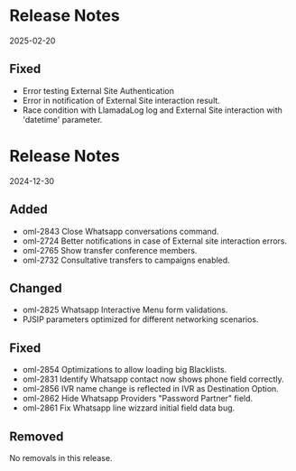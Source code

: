 # Release Notes
2025-02-20

## Fixed

- Error testing External Site Authentication
- Error in notification of External Site interaction result.
- Race condition with LlamadaLog log and External Site interaction with 'datetime' parameter.

# Release Notes
2024-12-30

## Added

- oml-2843 Close Whatsapp conversations command.
- oml-2724 Better notifications in case of External site interaction errors.
- oml-2765 Show transfer conference members.
- oml-2732 Consultative transfers to campaigns enabled.

## Changed

- oml-2825 Whatsapp Interactive Menu form validations.
- PJSIP parameters optimized for different networking scenarios.

## Fixed

- oml-2854 Optimizations to allow loading big Blacklists.
- oml-2831 Identify Whatsapp contact now shows phone field correctly. 
- oml-2856 IVR name change is reflected in IVR as Destination Option.
- oml-2862 Hide Whatsapp Providers "Password Partner" field.
- oml-2861 Fix Whatsapp line wizzard initial field data bug.

## Removed

No removals in this release.
